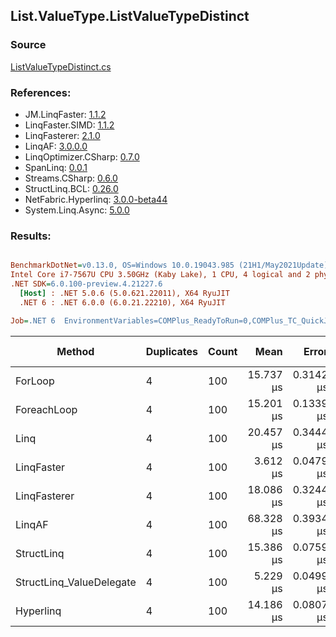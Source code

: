 ﻿## List.ValueType.ListValueTypeDistinct

### Source
[ListValueTypeDistinct.cs](../LinqBenchmarks/List/ValueType/ListValueTypeDistinct.cs)

### References:
- JM.LinqFaster: [1.1.2](https://www.nuget.org/packages/JM.LinqFaster/1.1.2)
- LinqFaster.SIMD: [1.1.2](https://www.nuget.org/packages/LinqFaster.SIMD/1.0.3)
- LinqFasterer: [2.1.0](https://www.nuget.org/packages/LinqFasterer/2.1.0)
- LinqAF: [3.0.0.0](https://www.nuget.org/packages/LinqAF/3.0.0.0)
- LinqOptimizer.CSharp: [0.7.0](https://www.nuget.org/packages/LinqOptimizer.CSharp/0.7.0)
- SpanLinq: [0.0.1](https://www.nuget.org/packages/SpanLinq/0.0.1)
- Streams.CSharp: [0.6.0](https://www.nuget.org/packages/Streams.CSharp/0.6.0)
- StructLinq.BCL: [0.26.0](https://www.nuget.org/packages/StructLinq/0.26.0)
- NetFabric.Hyperlinq: [3.0.0-beta44](https://www.nuget.org/packages/NetFabric.Hyperlinq/3.0.0-beta44)
- System.Linq.Async: [5.0.0](https://www.nuget.org/packages/System.Linq.Async/5.0.0)

### Results:
``` ini

BenchmarkDotNet=v0.13.0, OS=Windows 10.0.19043.985 (21H1/May2021Update)
Intel Core i7-7567U CPU 3.50GHz (Kaby Lake), 1 CPU, 4 logical and 2 physical cores
.NET SDK=6.0.100-preview.4.21227.6
  [Host] : .NET 5.0.6 (5.0.621.22011), X64 RyuJIT
  .NET 6 : .NET 6.0.0 (6.0.21.22210), X64 RyuJIT

Job=.NET 6  EnvironmentVariables=COMPlus_ReadyToRun=0,COMPlus_TC_QuickJitForLoops=1,COMPlus_TieredPGO=1  Runtime=.NET 6.0  

```
|                   Method | Duplicates | Count |      Mean |     Error |    StdDev |    Median |        Ratio | RatioSD |   Gen 0 | Gen 1 | Gen 2 | Allocated |
|------------------------- |----------- |------ |----------:|----------:|----------:|----------:|-------------:|--------:|--------:|------:|------:|----------:|
|                  ForLoop |          4 |   100 | 15.737 μs | 0.3142 μs | 0.9263 μs | 15.200 μs |     baseline |         | 12.8174 |     - |     - |  26,976 B |
|              ForeachLoop |          4 |   100 | 15.201 μs | 0.1339 μs | 0.1187 μs | 15.182 μs | 1.02x faster |   0.06x | 12.8174 |     - |     - |  26,976 B |
|                     Linq |          4 |   100 | 20.457 μs | 0.3444 μs | 0.3221 μs | 20.365 μs | 1.32x slower |   0.07x | 12.8174 |     - |     - |  26,912 B |
|               LinqFaster |          4 |   100 |  3.612 μs | 0.0479 μs | 0.0448 μs |  3.634 μs | 4.30x faster |   0.22x |  0.0114 |     - |     - |      24 B |
|             LinqFasterer |          4 |   100 | 18.086 μs | 0.3244 μs | 0.2709 μs | 18.001 μs | 1.18x slower |   0.06x | 34.8816 |     - |     - |  73,168 B |
|                   LinqAF |          4 |   100 | 68.328 μs | 0.3934 μs | 0.3680 μs | 68.431 μs | 4.41x slower |   0.26x | 20.2637 |     - |     - |  42,504 B |
|               StructLinq |          4 |   100 | 15.386 μs | 0.0759 μs | 0.0673 μs | 15.384 μs | 1.01x faster |   0.06x |  0.0305 |     - |     - |      64 B |
| StructLinq_ValueDelegate |          4 |   100 |  5.229 μs | 0.0499 μs | 0.0416 μs |  5.229 μs | 2.94x faster |   0.16x |       - |     - |     - |         - |
|                Hyperlinq |          4 |   100 | 14.186 μs | 0.0807 μs | 0.0716 μs | 14.194 μs | 1.09x faster |   0.06x |       - |     - |     - |         - |

